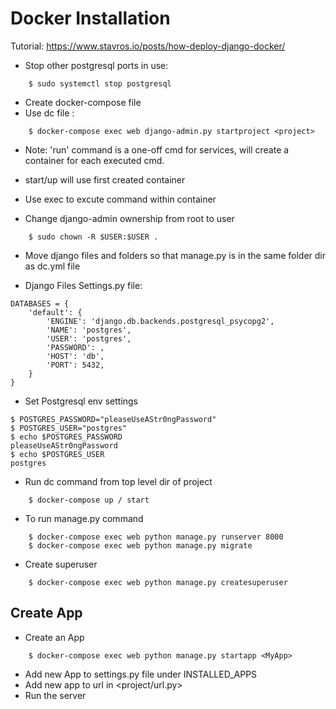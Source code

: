 # Docker Installation 
Tutorial: https://www.stavros.io/posts/how-deploy-django-docker/

- Stop other postgresql ports in use:
```
    $ sudo systemctl stop postgresql
```

- Create docker-compose file
- Use dc file :
```
    $ docker-compose exec web django-admin.py startproject <project>
```
- Note: 'run' command is a one-off cmd for services, will create a container for each executed cmd.
- start/up will use first created container
- Use exec to excute command within container


- Change django-admin ownership from root to user
```
    $ sudo chown -R $USER:$USER .
```

- Move django files and folders so that manage.py is in the same folder dir as dc.yml file

- Django Files Settings.py file:
```
DATABASES = {
    'default': {
        'ENGINE': 'django.db.backends.postgresql_psycopg2',
        'NAME': 'postgres',
        'USER': 'postgres',
        'PASSWORD': ,
        'HOST': 'db',
        'PORT': 5432,
    }
}
```
- Set Postgresql env settings
```
$ POSTGRES_PASSWORD="pleaseUseAStr0ngPassword"
$ POSTGRES_USER="postgres"
$ echo $POSTGRES_PASSWORD
pleaseUseAStr0ngPassword
$ echo $POSTGRES_USER
postgres
```



- Run dc command from top level dir of project
```
    $ docker-compose up / start
```

- To run manage.py command
```
    $ docker-compose exec web python manage.py runserver 8000
    $ docker-compose exec web python manage.py migrate
```

- Create superuser
```
    $ docker-compose exec web python manage.py createsuperuser
```

## Create App
- Create an App
```
    $ docker-compose exec web python manage.py startapp <MyApp>
```
- Add new App to settings.py file under INSTALLED_APPS
- Add new app to url in <project/url.py>
- Run the server

